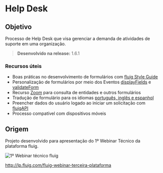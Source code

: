 # Help Desk

Objetivo
----
Processo de Help Desk que visa gerenciar a demanda de atividades de suporte em uma organização.

> **Desenvolvido na release:** 1.6.1

### Recursos úteis

* Boas práticas no desenvolvimento de formulários com [fluig Style Guide](http://style.fluig.com/)
* Personalização de formulários por meio dos Eventos [displayFields](http://tdn.totvs.com/pages/viewpage.action?pageId=270924158#EventosdeFormulário-displayFields) e [validateForm](http://tdn.totvs.com/pages/viewpage.action?pageId=270924158#EventosdeFormulário-validateForm)
* Recurso [Zoom](http://tdn.totvs.com/pages/viewpage.action?pageId=75270483#DesenvolvimentodeFormulários-Zoom) para consulta de entidades e outros formulários
* Tradução de formulário para os idiomas [português, inglês e espanhol](http://tdn.totvs.com/pages/viewpage.action?pageId=75270483#DesenvolvimentodeFormulários-Traduçãodeformulários)
* Preencher dados do usuário logado ao iniciar um solicitação com [fluigAPI](http://tdn.totvs.com/pages/viewpage.action?pageId=198934765#ConsumodeServiçosnaAPIPúblicaenoComponenteSDK-ConsumindoumServiçodoComponenteSDKapartirdeEventosdeJavaScript)
* Processo compatível com dispositivos móveis

## Origem

Projeto desenvolvido para apresentação do 1º Webinar Técnico da plataforma fluig.

![1º Webinar técnico fluig](https://www.fluig.com/assets/uploads/contents/thumb/thumb_terceira_plataforma-1497398972.jpg)

http://lp.fluig.com/fluig-webinar-terceira-plataforma
